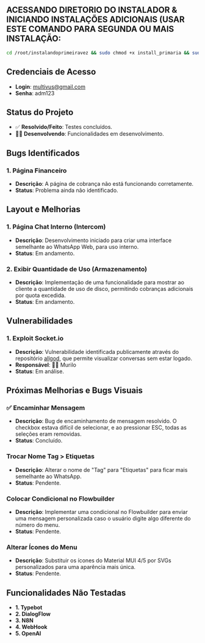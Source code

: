 ## ACESSANDO DIRETORIO DO INSTALADOR & INICIANDO INSTALAÇÕES ADICIONAIS (USAR ESTE COMANDO PARA SEGUNDA OU MAIS INSTALAÇÃO:
```bash
cd /root/instalandoprimeiravez && sudo chmod +x install_primaria && sudo ./install_primaria
```

## Credenciais de Acesso
- **Login**: multivus@gmail.com
- **Senha**: adm123

## Status do Projeto
- ✅ **Resolvido/Feito**: Testes concluídos.
- 👨‍💻 **Desenvolvendo**: Funcionalidades em desenvolvimento.

## Bugs Identificados
### 1. Página Financeiro
- **Descrição**: A página de cobrança não está funcionando corretamente.
- **Status**: Problema ainda não identificado.

## Layout e Melhorias
### 1. Página Chat Interno (Intercom)
- **Descrição**: Desenvolvimento iniciado para criar uma interface semelhante ao WhatsApp Web, para uso interno.
- **Status**: Em andamento.

### 2. Exibir Quantidade de Uso (Armazenamento)
- **Descrição**: Implementação de uma funcionalidade para mostrar ao cliente a quantidade de uso de disco, permitindo cobranças adicionais por quota excedida.
- **Status**: Em andamento.

## Vulnerabilidades
### 1. Exploit Socket.io
- **Descrição**: Vulnerabilidade identificada publicamente através do repositório [allgod](https://github.com/allgood/WhaticketWebsocketExploit), que permite visualizar conversas sem estar logado.
- **Responsável**: 👨‍💻 Murilo
- **Status**: Em análise.

## Próximas Melhorias e Bugs Visuais
### ✅ Encaminhar Mensagem
- **Descrição**: Bug de encaminhamento de mensagem resolvido. O checkbox estava difícil de selecionar, e ao pressionar ESC, todas as seleções eram removidas.
- **Status**: Concluído.

### Trocar Nome Tag > Etiquetas
- **Descrição**: Alterar o nome de "Tag" para "Etiquetas" para ficar mais semelhante ao WhatsApp.
- **Status**: Pendente.

### Colocar Condicional no Flowbuilder
- **Descrição**: Implementar uma condicional no Flowbuilder para enviar uma mensagem personalizada caso o usuário digite algo diferente do número do menu.
- **Status**: Pendente.

### Alterar Ícones do Menu
- **Descrição**: Substituir os ícones do Material MUI 4/5 por SVGs personalizados para uma aparência mais única.
- **Status**: Pendente.

## Funcionalidades Não Testadas
- **1. Typebot**
- **2. DialogFlow**
- **3. N8N**
- **4. WebHook**
- **5. OpenAI**


